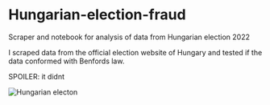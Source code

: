# Hungarian-election-fraud
Scraper and notebook for analysis of data from Hungarian election 2022

I scraped data from the official election website of Hungary and tested if the data conformed with Benfords law.

SPOILER: it didnt

![Hungarian electon](https://user-images.githubusercontent.com/36481404/165135964-d8f6a396-aa25-4b74-af27-c70785fcbfa9.png)
